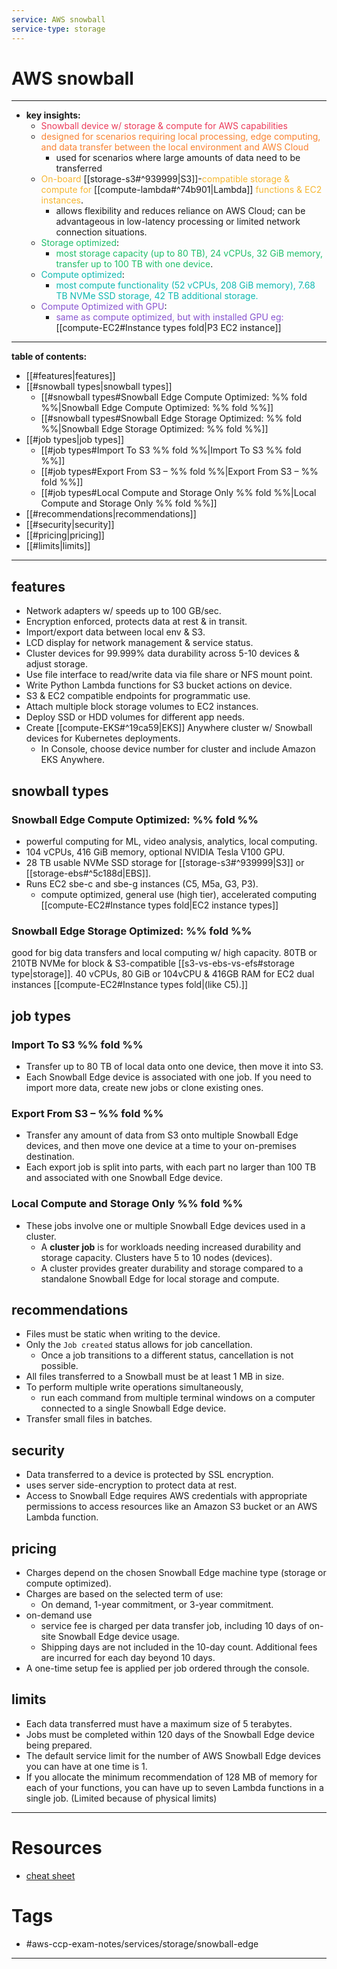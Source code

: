 ```yaml
---
service: AWS snowball
service-type: storage
---
```


# AWS snowball
---
- **key insights:** 
	- <span style='color:#eb3b5a'>Snowball device w/ storage & compute for AWS capabilities</span>
	- <span style='color:#fa8231'>designed for scenarios requiring local processing, edge computing, and data transfer between the local environment and AWS Cloud</span> 
		- used for scenarios where large amounts of data need to be transferred
	- <span style='color:#f7b731'>On-board</span> [[storage-s3#^939999|S3]]-<span style='color:#f7b731'>compatible storage & compute for</span> [[compute-lambda#^74b901|Lambda]] <span style='color:#f7b731'>functions & EC2 instances</span>.
		- allows flexibility and reduces reliance on AWS Cloud; can be advantageous in low-latency processing or limited network connection situations.
	- <span style='color:#20bf6b'>Storage optimized</span>: 
		- <span style='color:#20bf6b'>most storage capacity (up to 80 TB), 24 vCPUs, 32 GiB memory, transfer up to 100 TB with one device</span>.
	- <span style='color:#0fb9b1'>Compute optimized</span>: 
		- <span style='color:#0fb9b1'>most compute functionality (52 vCPUs, 208 GiB memory), 7.68 TB NVMe SSD storage, 42 TB additional storage.</span>
	- <span style='color:#8854d0'>Compute Optimized with GPU</span>: 
		- <span style='color:#8854d0'>same as compute optimized, but with installed GPU eg: </span> [[compute-EC2#Instance types fold|P3 EC2 instance]]
---
**table of contents:**
- [[#features|features]]
- [[#snowball types|snowball types]]
	- [[#snowball types#Snowball Edge Compute Optimized:  %% fold %%|Snowball Edge Compute Optimized:  %% fold %%]]
	- [[#snowball types#Snowball Edge Storage Optimized:  %% fold %%|Snowball Edge Storage Optimized:  %% fold %%]]
- [[#job types|job types]]
	- [[#job types#Import To S3  %% fold %%|Import To S3  %% fold %%]]
	- [[#job types#Export From S3 –  %% fold %%|Export From S3 –  %% fold %%]]
	- [[#job types#Local Compute and Storage Only %% fold %%|Local Compute and Storage Only %% fold %%]]
- [[#recommendations|recommendations]]
- [[#security|security]]
- [[#pricing|pricing]]
- [[#limits|limits]]
--- 
## features 
- Network adapters w/ speeds up to 100 GB/sec.
- Encryption enforced, protects data at rest & in transit.
- Import/export data between local env & S3.
- LCD display for network management & service status.
- Cluster devices for 99.999% data durability across 5-10 devices & adjust storage.
- Use file interface to read/write data via file share or NFS mount point.
- Write Python Lambda functions for S3 bucket actions on device.
- S3 & EC2 compatible endpoints for programmatic use.
- Attach multiple block storage volumes to EC2 instances.
- Deploy SSD or HDD volumes for different app needs.
- Create [[compute-EKS#^19ca59|EKS]] Anywhere cluster w/ Snowball devices for Kubernetes deployments. 
	- In Console, choose device number for cluster and include Amazon EKS Anywhere. 
## snowball types 
### Snowball Edge Compute Optimized:  %% fold %% 
- powerful computing for ML, video analysis, analytics, local computing. 
- 104 vCPUs, 416 GiB memory, optional NVIDIA Tesla V100 GPU. 
- 28 TB usable NVMe SSD storage for [[storage-s3#^939999|S3]] or [[storage-ebs#^5c188d|EBS]]. 
- Runs EC2 sbe-c and sbe-g instances (C5, M5a, G3, P3).
	- compute optimized, general use (high tier), accelerated computing [[compute-EC2#Instance types fold|EC2 instance types]]
### Snowball Edge Storage Optimized:  %% fold %% 
good for big data transfers and local computing w/ high capacity. 
80TB or 210TB NVMe for block & S3-compatible [[s3-vs-ebs-vs-efs#storage type|storage]]. 
40 vCPUs, 80 GiB or 104vCPU & 416GB RAM for EC2 dual instances [[compute-EC2#Instance types fold|(like C5).]]
## job types 
### Import To S3  %% fold %% 
- Transfer up to 80 TB of local data onto one device, then move it into S3.
- Each Snowball Edge device is associated with one job. If you need to import more data, create new jobs or clone existing ones.
### Export From S3 –  %% fold %% 
- Transfer any amount of data from S3 onto multiple Snowball Edge devices, and then move one device at a time to your on-premises destination.
- Each export job is split into parts, with each part no larger than 100 TB and associated with one Snowball Edge device.
### Local Compute and Storage Only %% fold %% 
- These jobs involve one or multiple Snowball Edge devices used in a cluster.
	- A **cluster job** is for workloads needing increased durability and storage capacity. Clusters have 5 to 10 nodes (devices).
	- A cluster provides greater durability and storage compared to a standalone Snowball Edge for local storage and compute.
## recommendations
- Files must be static when writing to the device.
- Only the `Job created` status allows for job cancellation. 
	- Once a job transitions to a different status, cancellation is not possible.
- All files transferred to a Snowball must be at least 1 MB in size.
- To perform multiple write operations simultaneously, 
	- run each command from multiple terminal windows on a computer connected to a single Snowball Edge device.
- Transfer small files in batches.
## security 
- Data transferred to a device is protected by SSL encryption.
- uses server side-encryption to protect data at rest.
- Access to Snowball Edge requires AWS credentials with appropriate permissions to access resources like an Amazon S3 bucket or an AWS Lambda function.
## pricing 
- Charges depend on the chosen Snowball Edge machine type (storage or compute optimized).
- Charges are based on the selected term of use: 
	- On demand, 1-year commitment, or 3-year commitment.
- on-demand use 
	- service fee is charged per data transfer job, including 10 days of on-site Snowball Edge device usage. 
	- Shipping days are not included in the 10-day count. Additional fees are incurred for each day beyond 10 days.
- A one-time setup fee is applied per job ordered through the console.
## limits 
- Each data transferred must have a maximum size of 5 terabytes.
- Jobs must be completed within 120 days of the Snowball Edge device being prepared.
- The default service limit for the number of AWS Snowball Edge devices you can have at one time is 1.
- If you allocate the minimum recommendation of 128 MB of memory for each of your functions, you can have up to seven Lambda functions in a single job. (Limited because of physical limits)
--- 
# Resources
- [cheat sheet](https://tutorialsdojo.com/aws-snowball-edge/)
# Tags
- #aws-ccp-exam-notes/services/storage/snowball-edge  
---


	


